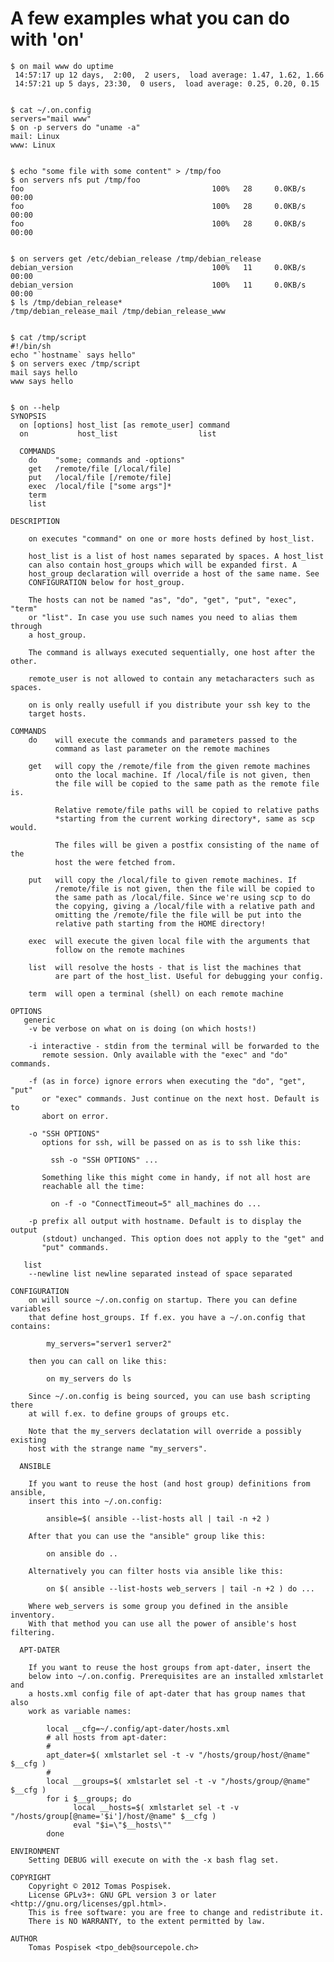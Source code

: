 A few examples what you can do with 'on'
========================================

    $ on mail www do uptime
     14:57:17 up 12 days,  2:00,  2 users,  load average: 1.47, 1.62, 1.66
     14:57:21 up 5 days, 23:30,  0 users,  load average: 0.25, 0.20, 0.15

 
    $ cat ~/.on.config
    servers="mail www"
    $ on -p servers do "uname -a"
    mail: Linux
    www: Linux

 
    $ echo "some file with some content" > /tmp/foo
    $ on servers nfs put /tmp/foo
    foo                                          100%   28     0.0KB/s   00:00    
    foo                                          100%   28     0.0KB/s   00:00
    foo                                          100%   28     0.0KB/s   00:00

 
    $ on servers get /etc/debian_release /tmp/debian_release
    debian_version                               100%   11     0.0KB/s   00:00    
    debian_version                               100%   11     0.0KB/s   00:00    
    $ ls /tmp/debian_release*
    /tmp/debian_release_mail /tmp/debian_release_www

 
    $ cat /tmp/script
    #!/bin/sh
    echo "`hostname` says hello"
    $ on servers exec /tmp/script
    mail says hello
    www says hello

 
    $ on --help
    SYNOPSIS
      on [options] host_list [as remote_user] command
      on           host_list                  list
    
      COMMANDS
        do    "some; commands and -options"
        get   /remote/file [/local/file]
        put   /local/file [/remote/file]
        exec  /local/file ["some args"]*
        term
        list
    
    DESCRIPTION
    
        on executes "command" on one or more hosts defined by host_list.
    
        host_list is a list of host names separated by spaces. A host_list
        can also contain host_groups which will be expanded first. A
        host_group declaration will override a host of the same name. See
        CONFIGURATION below for host_group.
    
        The hosts can not be named "as", "do", "get", "put", "exec", "term"
        or "list". In case you use such names you need to alias them through
        a host_group.
    
        The command is allways executed sequentially, one host after the other.
    
        remote_user is not allowed to contain any metacharacters such as spaces.
    
        on is only really usefull if you distribute your ssh key to the
        target hosts.
    
    COMMANDS
        do    will execute the commands and parameters passed to the
              command as last parameter on the remote machines
    
        get   will copy the /remote/file from the given remote machines
              onto the local machine. If /local/file is not given, then
              the file will be copied to the same path as the remote file is.
    
              Relative remote/file paths will be copied to relative paths
              *starting from the current working directory*, same as scp would.
    
              The files will be given a postfix consisting of the name of the
              host the were fetched from.
    
        put   will copy the /local/file to given remote machines. If
              /remote/file is not given, then the file will be copied to
              the same path as /local/file. Since we're using scp to do
              the copying, giving a /local/file with a relative path and
              omitting the /remote/file the file will be put into the
              relative path starting from the HOME directory!
    
        exec  will execute the given local file with the arguments that
              follow on the remote machines
    
        list  will resolve the hosts - that is list the machines that
              are part of the host_list. Useful for debugging your config.
    
        term  will open a terminal (shell) on each remote machine
    
    OPTIONS
       generic
        -v be verbose on what on is doing (on which hosts!)
    
        -i interactive - stdin from the terminal will be forwarded to the
           remote session. Only available with the "exec" and "do" commands.
    
        -f (as in force) ignore errors when executing the "do", "get", "put"
           or "exec" commands. Just continue on the next host. Default is to
           abort on error.
    
        -o "SSH OPTIONS"
           options for ssh, will be passed on as is to ssh like this:
    
             ssh -o "SSH OPTIONS" ...
    
           Something like this might come in handy, if not all host are
           reachable all the time:
    
             on -f -o "ConnectTimeout=5" all_machines do ...
    
        -p prefix all output with hostname. Default is to display the output
           (stdout) unchanged. This option does not apply to the "get" and
           "put" commands.
    
       list
        --newline list newline separated instead of space separated
    
    CONFIGURATION
        on will source ~/.on.config on startup. There you can define variables
        that define host_groups. If f.ex. you have a ~/.on.config that contains:
    
            my_servers="server1 server2"
    
        then you can call on like this:
    
            on my_servers do ls
    
        Since ~/.on.config is being sourced, you can use bash scripting there
        at will f.ex. to define groups of groups etc.
    
        Note that the my_servers declatation will override a possibly existing
        host with the strange name "my_servers".
    
      ANSIBLE
    
        If you want to reuse the host (and host group) definitions from ansible,
        insert this into ~/.on.config:
    
            ansible=$( ansible --list-hosts all | tail -n +2 )
    
        After that you can use the "ansible" group like this:
    
            on ansible do ..
    
        Alternatively you can filter hosts via ansible like this:
    
            on $( ansible --list-hosts web_servers | tail -n +2 ) do ...
    
        Where web_servers is some group you defined in the ansible inventory.
        With that method you can use all the power of ansible's host filtering.
    
      APT-DATER
    
        If you want to reuse the host groups from apt-dater, insert the
        below into ~/.on.config. Prerequisites are an installed xmlstarlet and
        a hosts.xml config file of apt-dater that has group names that also
        work as variable names:
    
            local __cfg=~/.config/apt-dater/hosts.xml
            # all hosts from apt-dater:
            #
            apt_dater=$( xmlstarlet sel -t -v "/hosts/group/host/@name" $__cfg )
            #
            local __groups=$( xmlstarlet sel -t -v "/hosts/group/@name" $__cfg )
            for i $__groups; do
                  local __hosts=$( xmlstarlet sel -t -v "/hosts/group[@name='$i']/host/@name" $__cfg )
                  eval "$i=\"$__hosts\""
            done
    
    ENVIRONMENT
        Setting DEBUG will execute on with the -x bash flag set.
    
    COPYRIGHT
        Copyright © 2012 Tomas Pospisek.
        License GPLv3+: GNU GPL version 3 or later <http://gnu.org/licenses/gpl.html>.
        This is free software: you are free to change and redistribute it.
        There is NO WARRANTY, to the extent permitted by law.
    
    AUTHOR
        Tomas Pospisek <tpo_deb@sourcepole.ch>
    

